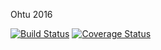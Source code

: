 Ohtu 2016

[![Build Status](https://travis-ci.org/Smobey/ohtu-viikko1.svg?branch=master)](https://travis-ci.org/Smobey/ohtu-viikko1)
[![Coverage Status](https://coveralls.io/repos/github/Smobey/ohtu-viikko1/badge.svg?branch=master)](https://coveralls.io/github/Smobey/ohtu-viikko1?branch=master)
